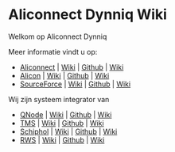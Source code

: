 # Aliconnect Dynniq Wiki

Welkom op Aliconnect Dynniq

Meer informatie vindt u op:
-  [Aliconnect](../../../../aliconnect/api) | [Wiki](../../../../aliconnect/api/wiki) | [Github](https://aliconnect.github.io/api) | [Wiki](https://github.com/aliconnect/api?type=wiki)
-  [Alicon](../../../../aliconnect/alicon) | [Wiki](../../../../aliconnect/alicon/wiki) | [Github](https://aliconnect.github.io/alicon) | [Wiki](https://github.com/aliconnect/alicon?type=wiki)
-  [SourceForce](../../../../aliconnect/sourceforce) | [Wiki](../../../../aliconnect/sourceforce/wiki) | [Github](https://aliconnect.github.io/sourceforce) | [Wiki](https://github.com/aliconnect/sourceforce?type=wiki)


Wij zijn systeem integrator van
-  [QNode](../../../../aliconnect/qnode) | [Wiki](../../../../aliconnect/qnode/wiki) | [Github](https://aliconnect.github.io/qnode) | [Wiki](https://github.com/aliconnect/qnode?type=wiki)
-  [TMS](../../../../aliconnect/tms) | [Wiki](../../../../aliconnect/tms/wiki) | [Github](https://aliconnect.github.io/tms) | [Wiki](https://github.com/aliconnect/tms?type=wiki)
-  [Schiphol](../../../../aliconnect/schiphol) | [Wiki](../../../../aliconnect/schiphol/wiki) | [Github](https://aliconnect.github.io/schiphol) | [Wiki](https://github.com/aliconnect/schiphol?type=wiki)
-  [RWS](../../../../aliconnect/rws) | [Wiki](../../../../aliconnect/rws/wiki) | [Github](https://aliconnect.github.io/rws) | [Wiki](https://github.com/aliconnect/rws?type=wiki)
